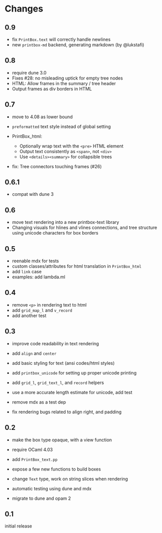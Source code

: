 # Changes

## 0.9

- fix `PrintBox.text` will correctly handle newlines
- new `printbox-md` backend, generating markdown (by @lukstafi)

## 0.8

- require dune 3.0
- Fixes #28: no misleading uptick for empty tree nodes
- HTML: Allow frames in the summary / tree header
- Output frames as div borders in HTML

## 0.7

- move to 4.08 as lower bound
- `preformatted` text style instead of global setting
- PrintBox_html:
  * Optionally wrap text with the `<pre>` HTML element
  * Output text consistently as `<span>`, not `<div>`
  * Use `<details><summary>` for collapsible trees

- fix: Tree connectors touching frames (#26)

## 0.6.1

- compat with dune 3

## 0.6

- move text rendering into a new printbox-text library
- Changing visuals for hlines and vlines connections, and tree structure
  using unicode characters for box borders

## 0.5

- reenable mdx for tests
- custom classes/attributes for html translation in `PrintBox_html`
- add `link` case
- examples: add lambda.ml

## 0.4

- remove `<p>` in rendering text to html
- add `grid_map_l` and `v_record`
- add another test

## 0.3

- improve code readability in text rendering
- add `align` and `center`
- add basic styling for text (ansi codes/html styles)
- add `printbox_unicode` for setting up proper unicode printing
- add `grid_l`, `grid_text_l`, and `record` helpers

- use a more accurate length estimate for unicode, add test
- remove mdx as a test dep
- fix rendering bugs related to align right, and padding

## 0.2

- make the box type opaque, with a view function
- require OCaml 4.03

- add `PrintBox_text.pp`
- expose a few new functions to build boxes
- change `Text` type, work on string slices when rendering

- automatic testing using dune and mdx
- migrate to dune and opam 2

## 0.1

initial release
